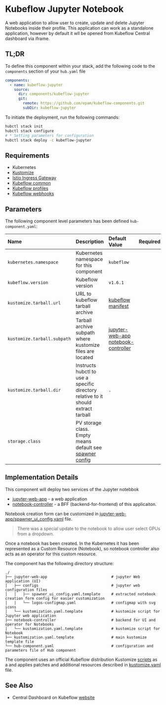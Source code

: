 # Kubeflow Jupyter Notebook

A web application to allow user to create, update and delete Jupyter Notebooks inside their profile. This application
can work as a standalone application, however by default it wll be opened from Kubeflow Central dashboard via iframe.

## TL;DR

To define this component within your stack, add the following code to the `components` section of your  `hub.yaml` file

```yaml  
components:
  - name: kubeflow-jupyter
    source:
      dir: components/kubeflow-jupyter
      git:
        remote: https://github.com/epam/kubeflow-components.git
        subDir: kubeflow-jupyter
```

To initiate the deployment, run the following commands:

  ```bash
hubctl stack init
hubctl stack configure
# * Setting parameters for configuration
hubctl stack deploy -c kubeflow-jupyter
```

## Requirements

- Kubernetes
- [Kustomize](https://kustomize.io) 
- [Istio Ingress Gateway](../istio-ingressgateway)
- [Kubeflow common](../kubeflow-common)
- [Kubeflow profiles](../kubeflow-profiles)
- [Kubeflow webhooks](../kubeflow-webhooks)

## Parameters

The following component level parameters has been defined `hub-component.yaml`:

| Name | Description | Default Value | Required |
|:-----|:------------|:--------------|:--------:|
| `kubernetes.namespace`  | Kubernetes namespace for this component                   | `kubeflow` | |
| `kubeflow.version`      | Kubeflow version | `v1.6.1`| |
| `kustomize.tarball.url` | URL to kubeflow tarball archive | [kubeflow manifest](https://github.com/kubeflow/manifests/tree/master)|          |
| `kustomize.tarball.subpath` | Tarball archive subpath where kustomize files are located | [jupyter-web-app](https://github.com/kubeflow/manifests/tree/master/apps/jupyter/jupyter-web-app/upstream) [notebook-controller](https://github.com/kubeflow/manifests/tree/master/apps/jupyter/notebook-controller/upstream) |          |
| `kustomize.tarball.dir` | Instructs hubctl to use a specific directory relative to it should extract tarball | `.` |
| `storage.class` | PV storage class. Empty means default see [spawner config](https://github.com/kubeflow/manifests/blob/v1.5.1/apps/jupyter/jupyter-web-app/upstream/base/configs/spawner_ui_config.yaml#L84) | | |

## Implementation Details

This component will deploy two services of the Jupyter notebbok

- [jupyter-web-app](jupyter-web-app) - a web application
- [notebook-controller](notebook-controller) - a BFF (backend-for-frontend) of this applicaiton.

Notebook creation form can be customized
in [jupyter-web-app/spawner_ui_config.yaml](components/kubeflow-jupyter/jupyter-web-app/spawner_ui_config.yaml.template)
file.

> There was a special update to the notebook to allow user select GPUs from a dropdown.

Once a notebook has been created. In the Kubernetes it has been represented as a Custom Resource (Notebook), so notebook
controller also acts as an operator for this custom resource.

The component has the following directory structure:

```text
./
├── jupyter-web-app                             # jupyter Web application (UI)
│   ├── configs                                 # jupyter web configuration files 
│   │   ├── spawner_ui_config.yaml.template     # extracted notebook creation form config for easier customization
│   |   └── logos-configmap.yaml                # configmap with svg icons
│   └── kustomization.yaml.template             # kustomize script for Jupyter web application
├── notebook-controller                         # backend for UI and operator for Notebooks
│   └── kustomization.yaml.template             # kustomize script for Notebook
├── kustomization.yaml.template                 # main kustomize template file
└── hub-component.yaml                          # configuration and parameters file of Hub component
```

The component uses an official Kubeflow distribution Kustomize [scripts]("https://github.com/kubeflow/manifests/") as a
and applies patches and additional resources described in [kustomize.yaml](kustomization.yaml.template) file.

## See Also

- Central Dashboard on Kubeflow [website](https://www.kubeflow.org/docs/components/central-dash/overview/)
